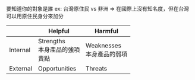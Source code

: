 要知道你的對象是誰
ex: 台灣原住民 vs 非洲 => 在國際上沒有知名度，但在台灣可以用原住民身分來加分

|          | Helpful                        | Harmful                   |
| -------- | ------------------------------ | ------------------------- |
| Internal | Strengths<br>本身產品的強項<br>賣點<br> | Weaknesses<br>本身產品的弱項<br> |
| External | Opportunities<br>              | Threats                   |
